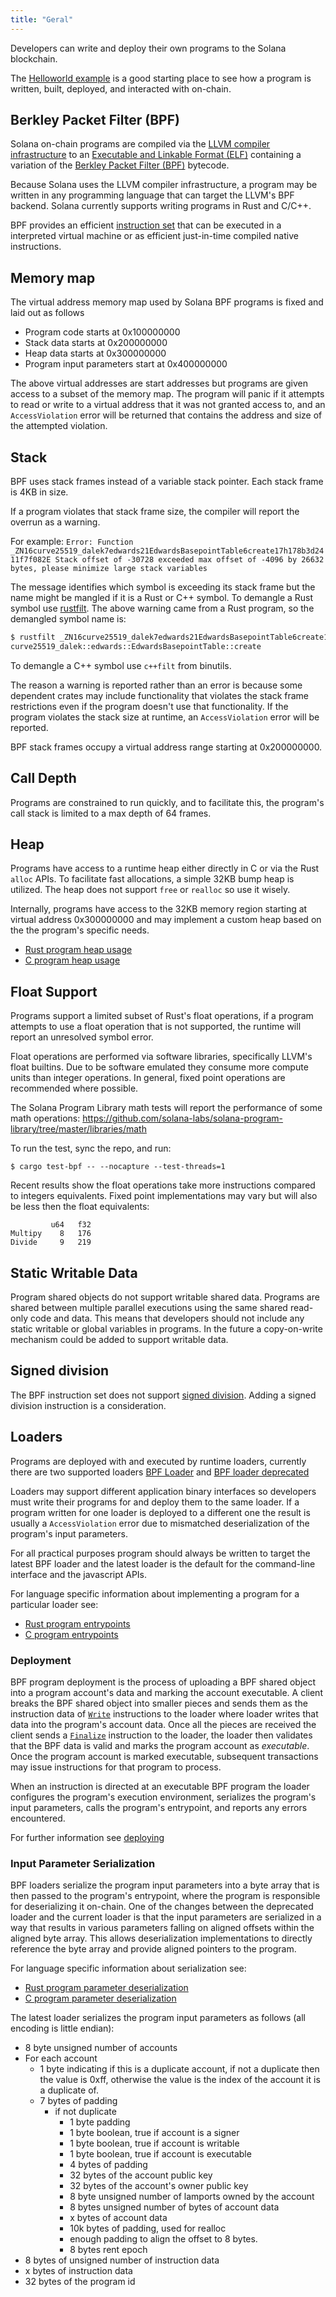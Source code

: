 ```yaml
---
title: "Geral"
---
```


Developers can write and deploy their own programs to the Solana blockchain.

The [Helloworld example](examples.md#helloworld) is a good starting place to see how a program is written, built, deployed, and interacted with on-chain.

## Berkley Packet Filter (BPF)

Solana on-chain programs are compiled via the [LLVM compiler infrastructure](https://llvm.org/) to an [Executable and Linkable Format (ELF)](https://en.wikipedia.org/wiki/Executable_and_Linkable_Format) containing a variation of the [Berkley Packet Filter (BPF)](https://en.wikipedia.org/wiki/Berkeley_Packet_Filter) bytecode.

Because Solana uses the LLVM compiler infrastructure, a program may be written in any programming language that can target the LLVM's BPF backend. Solana currently supports writing programs in Rust and C/C++.

BPF provides an efficient [instruction set](https://github.com/iovisor/bpf-docs/blob/master/eBPF.md) that can be executed in a interpreted virtual machine or as efficient just-in-time compiled native instructions.

## Memory map

The virtual address memory map used by Solana BPF programs is fixed and laid out as follows

- Program code starts at 0x100000000
- Stack data starts at 0x200000000
- Heap data starts at 0x300000000
- Program input parameters start at 0x400000000

The above virtual addresses are start addresses but programs are given access to a subset of the memory map. The program will panic if it attempts to read or write to a virtual address that it was not granted access to, and an `AccessViolation` error will be returned that contains the address and size of the attempted violation.

## Stack

BPF uses stack frames instead of a variable stack pointer. Each stack frame is 4KB in size.

If a program violates that stack frame size, the compiler will report the overrun as a warning.

For example: `Error: Function _ZN16curve25519_dalek7edwards21EdwardsBasepointTable6create17h178b3d2411f7f082E Stack offset of -30728 exceeded max offset of -4096 by 26632 bytes, please minimize large stack variables`

The message identifies which symbol is exceeding its stack frame but the name might be mangled if it is a Rust or C++ symbol. To demangle a Rust symbol use [rustfilt](https://github.com/luser/rustfilt). The above warning came from a Rust program, so the demangled symbol name is:

```bash
$ rustfilt _ZN16curve25519_dalek7edwards21EdwardsBasepointTable6create17h178b3d2411f7f082E
curve25519_dalek::edwards::EdwardsBasepointTable::create
```

To demangle a C++ symbol use `c++filt` from binutils.

The reason a warning is reported rather than an error is because some dependent crates may include functionality that violates the stack frame restrictions even if the program doesn't use that functionality. If the program violates the stack size at runtime, an `AccessViolation` error will be reported.

BPF stack frames occupy a virtual address range starting at 0x200000000.

## Call Depth

Programs are constrained to run quickly, and to facilitate this, the program's call stack is limited to a max depth of 64 frames.

## Heap

Programs have access to a runtime heap either directly in C or via the Rust `alloc` APIs. To facilitate fast allocations, a simple 32KB bump heap is utilized. The heap does not support `free` or `realloc` so use it wisely.

Internally, programs have access to the 32KB memory region starting at virtual address 0x300000000 and may implement a custom heap based on the the program's specific needs.

- [Rust program heap usage](developing-rust.md#heap)
- [C program heap usage](developing-c.md#heap)

## Float Support

Programs support a limited subset of Rust's float operations, if a program attempts to use a float operation that is not supported, the runtime will report an unresolved symbol error.

Float operations are performed via software libraries, specifically LLVM's float builtins. Due to be software emulated they consume more compute units than integer operations. In general, fixed point operations are recommended where possible.

The Solana Program Library math tests will report the performance of some math operations: https://github.com/solana-labs/solana-program-library/tree/master/libraries/math

To run the test, sync the repo, and run:

`$ cargo test-bpf -- --nocapture --test-threads=1`

Recent results show the float operations take more instructions compared to integers equivalents. Fixed point implementations may vary but will also be less then the float equivalents:

```
         u64   f32
Multipy    8   176
Divide     9   219
```

## Static Writable Data

Program shared objects do not support writable shared data. Programs are shared between multiple parallel executions using the same shared read-only code and data. This means that developers should not include any static writable or global variables in programs. In the future a copy-on-write mechanism could be added to support writable data.

## Signed division

The BPF instruction set does not support [signed division](https://www.kernel.org/doc/html/latest/bpf/bpf_design_QA.html#q-why-there-is-no-bpf-sdiv-for-signed-divide-operation). Adding a signed division instruction is a consideration.

## Loaders

Programs are deployed with and executed by runtime loaders, currently there are two supported loaders [BPF Loader](https://github.com/solana-labs/solana/blob/7ddf10e602d2ed87a9e3737aa8c32f1db9f909d8/sdk/program/src/bpf_loader.rs#L17) and [BPF loader deprecated](https://github.com/solana-labs/solana/blob/7ddf10e602d2ed87a9e3737aa8c32f1db9f909d8/sdk/program/src/bpf_loader_deprecated.rs#L14)

Loaders may support different application binary interfaces so developers must write their programs for and deploy them to the same loader. If a program written for one loader is deployed to a different one the result is usually a `AccessViolation` error due to mismatched deserialization of the program's input parameters.

For all practical purposes program should always be written to target the latest BPF loader and the latest loader is the default for the command-line interface and the javascript APIs.

For language specific information about implementing a program for a particular loader see:

- [Rust program entrypoints](developing-rust.md#program-entrypoint)
- [C program entrypoints](developing-c.md#program-entrypoint)

### Deployment

BPF program deployment is the process of uploading a BPF shared object into a program account's data and marking the account executable. A client breaks the BPF shared object into smaller pieces and sends them as the instruction data of [`Write`](https://github.com/solana-labs/solana/blob/bc7133d7526a041d1aaee807b80922baa89b6f90/sdk/program/src/loader_instruction.rs#L13) instructions to the loader where loader writes that data into the program's account data. Once all the pieces are received the client sends a [`Finalize`](https://github.com/solana-labs/solana/blob/bc7133d7526a041d1aaee807b80922baa89b6f90/sdk/program/src/loader_instruction.rs#L30) instruction to the loader, the loader then validates that the BPF data is valid and marks the program account as _executable_. Once the program account is marked executable, subsequent transactions may issue instructions for that program to process.

When an instruction is directed at an executable BPF program the loader configures the program's execution environment, serializes the program's input parameters, calls the program's entrypoint, and reports any errors encountered.

For further information see [deploying](deploying.md)

### Input Parameter Serialization

BPF loaders serialize the program input parameters into a byte array that is then passed to the program's entrypoint, where the program is responsible for deserializing it on-chain. One of the changes between the deprecated loader and the current loader is that the input parameters are serialized in a way that results in various parameters falling on aligned offsets within the aligned byte array. This allows deserialization implementations to directly reference the byte array and provide aligned pointers to the program.

For language specific information about serialization see:

- [Rust program parameter deserialization](developing-rust.md#parameter-deserialization)
- [C program parameter deserialization](developing-c.md#parameter-deserialization)

The latest loader serializes the program input parameters as follows (all encoding is little endian):

- 8 byte unsigned number of accounts
- For each account
  - 1 byte indicating if this is a duplicate account, if not a duplicate then the value is 0xff, otherwise the value is the index of the account it is a duplicate of.
  - 7 bytes of padding
    - if not duplicate
      - 1 byte padding
      - 1 byte boolean, true if account is a signer
      - 1 byte boolean, true if account is writable
      - 1 byte boolean, true if account is executable
      - 4 bytes of padding
      - 32 bytes of the account public key
      - 32 bytes of the account's owner public key
      - 8 byte unsigned number of lamports owned by the account
      - 8 bytes unsigned number of bytes of account data
      - x bytes of account data
      - 10k bytes of padding, used for realloc
      - enough padding to align the offset to 8 bytes.
      - 8 bytes rent epoch
- 8 bytes of unsigned number of instruction data
- x bytes of instruction data
- 32 bytes of the program id
